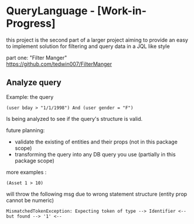 # QueryLanguage - [Work-in-Progress]

this project is the second part of a larger project aiming to provide
an easy to implement solution for filtering and query data in a JQL like style

part one: "Filter Manger"  
https://github.com/tedwin007/FilterManger

## Analyze query

Example: the query

```
(user bday > "1/1/1998") And (user gender = "F")
```

Is being analyzed to see if the query's structure is valid.

future planning:

- validate the existing of entities and their props (not in this package scope)
- transforming the query into any DB query you use (partially in this package scope)

more examples :

``(Asset 1 > 10)``

will throw the following msg due to wrong statement structure
(entity prop cannot be numeric)

``
MismatchedTokenException: Expecting token of type --> Identifier <-- but found --> '1' <--
``